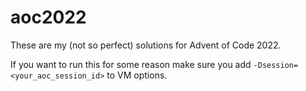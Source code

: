 # aoc2022

These are my (not so perfect) solutions for Advent of Code 2022.  

If you want to run this for some reason make sure you add `-Dsession=<your_aoc_session_id>` to VM options.  
